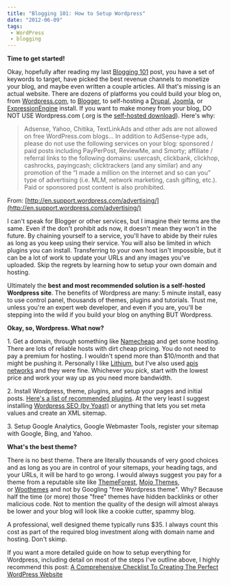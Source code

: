 ```yaml
---
title: "Blogging 101: How to Setup Wordpress"
date: "2012-06-09"
tags:
 - WordPress
 - blogging
---
```


**Time to get started!**

Okay, hopefully after reading my last [Blogging 101](http://simpixelated.com/introduction-to-blogging-choosing-the-right-keywords/ "Introduction to Blogging: Choosing the Right Keywords") post, you have a set of keywords to target, have picked the best revenue channels to monetize your blog, and maybe even written a couple articles. All that's missing is an actual website. There are dozens of platforms you could build your blog on, from [Wordpress.com](http://www.wordpress.com), to [Blogger](http://www.blogger.com), to self-hosting a [Drupal](http://www.drupal.org), [Joomla](http://www.joomla.org), or [ExpressionEngine](http://www.expressionengine.com) install. If you want to make money from your blog, DO NOT USE Wordpress.com (.org is the [self-hosted download](http://www.wordpress.org)). Here's why:

> Adsense, Yahoo, Chitika, TextLinkAds and other ads are not allowed on free WordPress.com blogs... In addition to AdSense-type ads, please do not use the following services on your blog: sponsored / paid posts including PayPerPost, ReviewMe, and Smorty; affiliate / referral links to the following domains: usercash, clickbank, clickhop, cashrocks, payingcash; clicktrackers (and any similar) and any promotion of the “I made a million on the internet and so can you” type of advertising (i.e. MLM, network marketing, cash gifting, etc.). Paid or sponsored post content is also prohibited.

From: [http://en.support.wordpress.com/advertising/](http://en.support.wordpress.com/advertising/)

I can't speak for Blogger or other services, but I imagine their terms are the same. Even if the don't prohibit ads now, it doesn't mean they won't in the future. By chaining yourself to a service, you'll have to abide by their rules as long as you keep using their service. You will also be limited in which plugins you can install. Transferring to your own host isn't impossible, but it can be a lot of work to update your URLs and any images you've uploaded. Skip the regrets by learning how to setup your own domain and hosting.

Ultimately the **best and most recommended solution is a self-hosted Wordpress site**. The benefits of Wordpress are many: 5 minute install, easy to use control panel, thousands of themes, plugins and tutorials. Trust me, unless you're an expert web developer, and even if you are, you'll be stepping into the wild if you build your blog on anything BUT Wordpress.

**Okay, so, Wordpress. What now?**

1\. Get a domain, through something like [Namecheap](http://www.namecheap.com/) and get some hosting. There are lots of reliable hosts with dirt cheap pricing. You do not need to pay a premium for hosting. I wouldn't spend more than $10/month and that might be pushing it. Personally I like [Lithium](http://forums.somethingawful.com/showthread.php?threadid=2818800), but I've also used [apis networks](http://forums.somethingawful.com/showthread.php?threadid=577837) and they were fine. Whichever you pick, start with the lowest price and work your way up as you need more bandwidth.

2\. Install Wordpress, theme, plugins, and setup your pages and initial posts. [Here's a list of recommended plugins](https://github.com/retlehs/roots/wiki/Plugins). At the very least I suggest installing [Wordpress SEO (by Yoast)](http://yoast.com/wordpress/seo/) or anything that lets you set meta values and create an XML sitemap.

3\. Setup Google Analytics, Google Webmaster Tools, register your sitemap with Google, Bing, and Yahoo.

**What's the best theme?**

There is no best theme. There are literally thousands of very good choices and as long as you are in control of your sitemaps, your heading tags, and your URLs, it will be hard to go wrong. I would always suggest you pay for a theme from a reputable site like [ThemeForest](http://themeforest.net), [Mojo Themes](http://mojo-themes.com), or [Woothemes](http://woothemes.com) and not by Googling "free Wordpress theme". Why? Because half the time (or more) those "free" themes have hidden backlinks or other malicious code. Not to mention the quality of the design will almost always be lower and your blog will look like a cookie cutter, spammy blog.

A professional, well designed theme typically runs $35. I always count this cost as part of the required blog investment along with domain name and hosting. Don't skimp.

If you want a more detailed guide on how to setup everything for Wordpress, including detail on most of the steps I've outline above, I highly recommend this post: [A Comprehensive Checklist To Creating The Perfect WordPress Website](http://wp.smashingmagazine.com/2011/12/14/15-step-checklist-creating-perfect-wordpress-website/)
